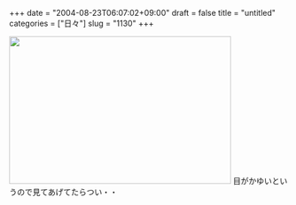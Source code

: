 +++
date = "2004-08-23T06:07:02+09:00"
draft = false
title = "untitled"
categories = ["日々"]
slug = "1130"
+++

<img src="http://ieiriblog.jugem.jp/?image=4009" width="400" height="266" alt="" class="pict" />
目がかゆいというので見てあげてたらつい・・
